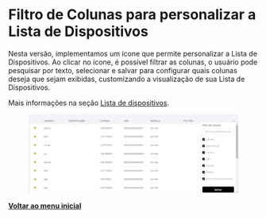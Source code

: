 # Filtro de Colunas para personalizar a Lista de Dispositivos

Nesta versão, implementamos um ícone que permite personalizar a Lista de Dispositivos. Ao clicar no ícone, é possível filtrar as colunas, o usuário pode pesquisar por texto, selecionar e salvar para configurar quais colunas deseja que sejam exibidas, customizando a visualização de sua Lista de Dispositivos.

Mais informações na seção [Lista de dispositivos](../../portal/dispositivos/lista-de-dispositivos/).

<figure><img src="../../../.gitbook/assets/image (4) (1) (1) (1) (1) (1) (1) (1) (1).png" alt=""><figcaption></figcaption></figure>

[**Voltar ao menu inicial**](./)
